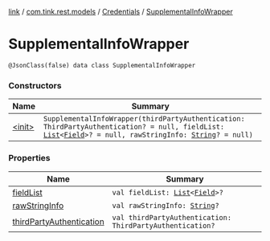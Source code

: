 [link](../../../index.md) / [com.tink.rest.models](../../index.md) / [Credentials](../index.md) / [SupplementalInfoWrapper](./index.md)

# SupplementalInfoWrapper

`@JsonClass(false) data class SupplementalInfoWrapper`

### Constructors

| Name | Summary |
|---|---|
| [&lt;init&gt;](-init-.md) | `SupplementalInfoWrapper(thirdPartyAuthentication: ThirdPartyAuthentication? = null, fieldList: `[`List`](https://kotlinlang.org/api/latest/jvm/stdlib/kotlin.collections/-list/index.html)`<`[`Field`](../../-field/index.md)`>? = null, rawStringInfo: `[`String`](https://kotlinlang.org/api/latest/jvm/stdlib/kotlin/-string/index.html)`? = null)` |

### Properties

| Name | Summary |
|---|---|
| [fieldList](field-list.md) | `val fieldList: `[`List`](https://kotlinlang.org/api/latest/jvm/stdlib/kotlin.collections/-list/index.html)`<`[`Field`](../../-field/index.md)`>?` |
| [rawStringInfo](raw-string-info.md) | `val rawStringInfo: `[`String`](https://kotlinlang.org/api/latest/jvm/stdlib/kotlin/-string/index.html)`?` |
| [thirdPartyAuthentication](third-party-authentication.md) | `val thirdPartyAuthentication: ThirdPartyAuthentication?` |
